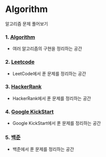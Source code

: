 # Algorithm
알고리즘 문제 풀어보기 

### 1. [Algorithm](https://github.com/donusKim/Algorithm/tree/master/Algorithm)
- 여러 알고리즘의 구현을 정리하는 공간 

### 2. [Leetcode](https://github.com/donusKim/Algorithm/tree/master/Leetcode)
- LeetCode에서 푼 문제를 정리하는 공간 

### 3. [HackerRank](https://github.com/donusKim/Algorithm/tree/master/HackerRank)
- HackerRank에서 푼 문제를 정리하는 공간 

### 4. [Google KickStart](https://github.com/donusKim/Algorithm/tree/master/Google_Kickstart)
- Google KickStart에서 푼 문제를 정리하는 공간

### 5. [백준](https://github.com/donusKim/Algorithm/tree/master/baekjoon)
- 백준에서 푼 문제를 정리하는 공간
